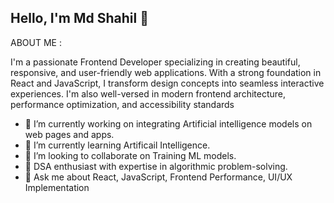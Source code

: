 ## Hello, I'm Md Shahil 👋


ABOUT ME :

I'm a passionate Frontend Developer specializing in creating beautiful, responsive, and user-friendly web applications. With a strong foundation in React and JavaScript, I transform design concepts into seamless interactive experiences. I'm also well-versed in modern frontend architecture, performance optimization, and accessibility standards

- 🔭 I’m currently working on integrating Artificial intelligence models on web pages and apps.
- 🌱 I’m currently learning Artificail Intelligence.
- 👯 I’m looking to collaborate on Training ML models.
- 🧠 DSA enthusiast with expertise in algorithmic problem-solving. 
- 💬 Ask me about React, JavaScript, Frontend Performance, UI/UX Implementation

